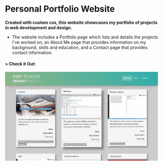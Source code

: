 # Personal Portfolio Website

__Created with custom css, this website showcases my portfolio of projects in web development and design.__ 

* The website includes a Portfolio page which lists and details the projects I've worked on, an About Me page that provides information on my background, skills and education, and a Contact page that provides contact information.

#### > __Check it Out:__
[![Portfolio](img/portfolio4.png)](http://abbyolaleye.com/)